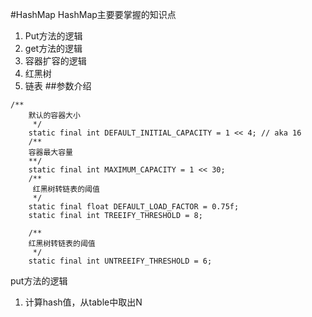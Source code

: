 #HashMap
HashMap主要要掌握的知识点
1. Put方法的逻辑
2. get方法的逻辑
3. 容器扩容的逻辑
4. 红黑树
5. 链表
##参数介绍


```
/**
    默认的容器大小
     */
    static final int DEFAULT_INITIAL_CAPACITY = 1 << 4; // aka 16
    /**
	容器最大容量
    **/
    static final int MAXIMUM_CAPACITY = 1 << 30;
    /**
     红黑树转链表的阈值   
     */
    static final float DEFAULT_LOAD_FACTOR = 0.75f;
    static final int TREEIFY_THRESHOLD = 8;

    /**
    红黑树转链表的阈值
     */
    static final int UNTREEIFY_THRESHOLD = 6;
```
put方法的逻辑
1. 计算hash值，从table中取出N